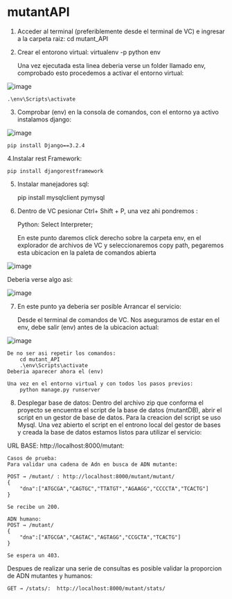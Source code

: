# mutantAPI

1. Acceder al terminal (preferiblemente desde el terminal de VC) e ingresar a la carpeta raiz:
	cd mutant_API

2. Crear el entorono virtual:
	virtualenv -p python env

 	Una vez ejecutada esta linea deberia verse un folder llamado env, comprobado esto procedemos
	a activar el entorno virtual:
	
![image](https://user-images.githubusercontent.com/92695542/172211747-7ef96f39-69b7-436b-8015-8a936f4608d8.png)

	.\env\Scripts\activate 

3. Comprobar (env) en la consola de comandos, con el entorno ya activo instalamos django: 

![image](https://user-images.githubusercontent.com/92695542/172210867-f5589a22-80c0-4221-9ce7-37242a7a77eb.png)


	pip install Django==3.2.4 

4.Instalar rest Framework: 
	
	pip install djangorestframework

5. Instalar manejadores sql: 
	
	pip install mysqlclient pymysql

6. Dentro de VC pesionar Ctrl+ Shift + P, una vez ahi pondremos :
	
	Python: Select Interpreter;

	En este punto daremos click derecho sobre la carpeta env, en el explorador de archivos
	de VC y seleccionaremos copy path, pegaremos esta ubicacion en la paleta de comandos abierta
	
![image](https://user-images.githubusercontent.com/92695542/172210564-6983c795-5369-469a-ba3b-2c22793ba370.png)

Deberia verse algo asi:

![image](https://user-images.githubusercontent.com/92695542/172212449-7e1f3fd2-1fea-40c7-a55b-753d80e7bd0e.png)


	 

7. En este punto ya deberia ser posible Arrancar el servicio:
	
	Desde el terminal de comandos de VC. Nos aseguramos de estar en el env, debe salir (env) antes de la ubicacion actual:
	
![image](https://user-images.githubusercontent.com/92695542/172210867-f5589a22-80c0-4221-9ce7-37242a7a77eb.png)
	
	De no ser asi repetir los comandos:
		cd mutant_API
		.\env\Scripts\activate 
	Deberia aparecer ahora el (env)
	
	Una vez en el entorno virtual y con todos los pasos previos:
		python manage.py runserver

8. Desplegar base de datos: 
	Dentro del archivo zip que conforma el proyecto se encuentra el script de la 
	base de datos (mutantDB), abrir el script en un gestor de base de datos. Para la
	creacion del script se uso Mysql. Una vez abierto el script en el entrono local del
	gestor de bases y creada la base de datos estamos listos para utilizar el servicio:

URL BASE: http://localhost:8000/mutant:
	
	Casos de prueba:
	Para validar una cadena de Adn en busca de ADN mutante:

	POST → /mutant/ : http://localhost:8000/mutant/mutant/
	{ 
		"dna":["ATGCGA","CAGTGC","TTATGT","AGAAGG","CCCCTA","TCACTG"] 
	} 
	
	Se recibe un 200.

	ADN humano: 
	POST → /mutant/
	{
		"dna":["ATGCGA","CAGTAC","AGTAGG","CCGCTA","TCACTG"]
	}
	
	Se espera un 403.
	
Despues de realizar una serie de consultas es posible validar la proporcion de
ADN mutantes y humanos: 

	GET → /stats/:  http://localhost:8000/mutant/stats/
	

